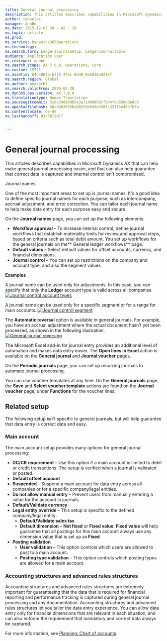 ```yaml
---
title: General journal processing
description: This articles describes capabilities in Microsoft Dynamics 365 for Operations that can help make general journal processing easier, and that can also help guarantee that correct data is captured and internal control isn&quot;t compromised.
author: twheeloc
manager: AnnBe
ms.date: 2015-12-03 20 - 42 - 19
ms.topic: article
ms.prod: 
ms.service: Dynamics365Operations
ms.technology: 
ms.search.form: LedgerJournalSetup, LedgerJournalTable
audience: Application User
ms.reviewer: annbe
ms.search.scope: AX 7.0.0, Operations, Core
ms.custom: 15721
ms.assetid: b4b406fa-b772-44ec-8dd8-8eb818a921ef
ms.search.region: Global
ms.author: peakerbl
ms.search.validFrom: 2016-02-28
ms.dyn365.ops.version: AX 7.0.0
ms.translationtype: Human Translation
ms.sourcegitcommit: 5c0c34d84dbba3a71480d50cf5d4fcd83dddedc6
ms.openlocfilehash: 50cd203025be8857de943e458fc32315e494fb7a
ms.contentlocale: de-de
ms.lasthandoff: 03/30/2017


---
```


# <a name="general-journal-processing"></a>General journal processing

This articles describes capabilities in Microsoft Dynamics AX that can help make general journal processing easier, and that can also help guarantee that correct data is captured and internal control isn't compromised.  

Journal names

One of the most important areas to set up is journal names. It's a good idea to define specific journal names for each purpose, such as intercompany, accrual adjustment, and error correction. You can tailor each journal name to help make data entry for each purpose easy and secure. 

On the **Journal names** page, you can set up the following elements:

-   **Workflow approval** – To increase internal control, define journal workflows that establish materiality limits for review and approval steps, based on criteria such as total debit amount. You set up workflows for the general journals on the** General ledger workflows** page.
-   **Default values** – Select default values for offset accounts, currency, and financial dimensions.
-   **Journal control** – You can set up restrictions on the company and account type, and also the segment values. 

**Examples**

A journal name can be used only for adjustments. In this case, you can specify that only the **Ledger** account type is valid across all companies. [![Journal control account types](./media/journal-control-account-types1.png)](./media/journal-control-account-types1.png)

A journal name can be used only for a specific segment or for a range for main accounts. [![Journal control segment](./media/journal-control-segment1.png)](./media/journal-control-segment1.png)

The **Automatic reversal** option is available in general journals. For example, you have an accrual adjustment where the actual document hasn't yet been processed, as shown in the following illustration.
[![General journal reversing](./media/general-journal-reversing1.png)](./media/general-journal-reversing1.png) 

The Microsoft Excel add-in for journal entry provides an additional level of automation and makes data entry easier. The **Open lines in Excel** action is available on the **General journal** and **Journal voucher** pages. 

On the **Periodic journals** page, you can set up recurring journals to automate journal processing. 

You can use voucher templates at any time. On the **General journals** page, the **Save** and **Select voucher template** actions are found on the **Journal voucher** page, under **Functions** for the voucher lines.

## <a name="related-setup"></a>Related setup
The following setup isn't specific to general journals, but will help guarantee that data entry is correct data and easy.

### <a name="main-account"></a>Main account

The main account setup provides many options for general journal processing:

-   **DC/CR requirement** – Use this option if a main account is limited to debit or credit transactions. The setup is verified when a journal is validated or posted.
-   **Default offset account**
-   **Suspended** – Suspend a main account for data entry across all companies or for a specific company/legal entities.
-   **Do not allow manual entry** – Prevent users from manually entering a value for the account in journals.
-   **Default/Validate currency**
-   **Legal entity override** – This setup is specific to the defined company/legal entity:
    -   **Default/Validate sales tax**
    -   **Default dimension** – **Not fixed** or **Fixed value**. **Fixed value** will help guarantee that all postings for this main account always use any dimension value that is set up as **Fixed**.
-   **Posting validation**
    -   **User validation** – This option controls which users are allowed to post to a main account.
    -   **Posting type validation** – This option controls which posting types are allowed for a main account.

### <a name="accounting-structures-and-advanced-rules-structures"></a>Accounting structures and advanced rules structures

Accounting structures and advanced rules structures are extremely important for guaranteeing that the data that is required for financial reporting and performance tracking is captured during general journal processing and any documentation. Accounting structures and advanced rules structures let you tailor the data entry experience. You can allow data entry only for financial dimensions that are relevant in each situation, and can also enforce the requirement that mandatory and correct data always be captured.

For more information, see [Planning: Chart of accounts](plan-chart-of-accounts.md). 


